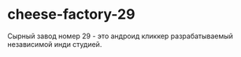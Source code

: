 # cheese-factory-29

Сырный завод номер 29 -  это андроид кликкер разрабатываемый независимой инди студией.
